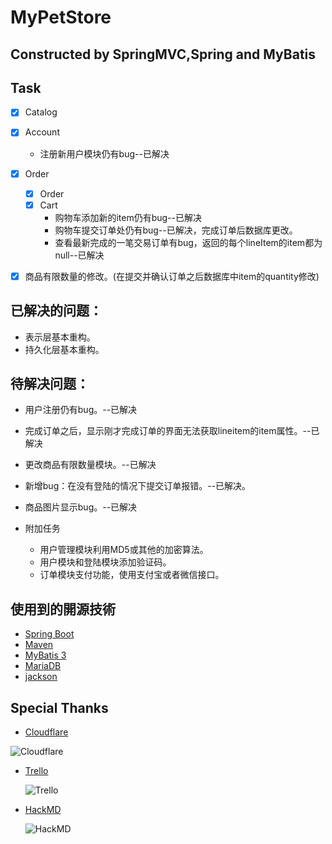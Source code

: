 # MyPetStore

## Constructed by SpringMVC,Spring and MyBatis

## Task
 - [x] Catalog  

 - [x] Account
   * 注册新用户模块仍有bug--已解决

 - [x] Order
    - [x] Order
    - [x] Cart
        * 购物车添加新的item仍有bug--已解决
        * 购物车提交订单处仍有bug--已解决，完成订单后数据库更改。
        * 查看最新完成的一笔交易订单有bug，返回的每个lineItem的item都为null--已解决️

 - [x] 商品有限数量的修改。(在提交并确认订单之后数据库中item的quantity修改)

 ## 已解决的问题：

* 表示层基本重构。
* 持久化层基本重构。


 ## 待解决问题：
 * 用户注册仍有bug。--已解决

 * 完成订单之后，显示刚才完成订单的界面无法获取lineitem的item属性。--已解决

 * 更改商品有限数量模块。--已解决

 * 新增bug：在没有登陆的情况下提交订单报错。--已解决。

 * 商品图片显示bug。--已解决 

 * 附加任务

    * 用户管理模块利用MD5或其他的加密算法。
    * 用户模块和登陆模块添加验证码。
    * 订单模块支付功能，使用支付宝或者微信接口。

 ## 使用到的開源技術

- [Spring Boot](https://spring.io/projects/spring-boot)
- [Maven](https://maven.apache.org/)
- [MyBatis 3](https://mybatis.org)
- [MariaDB](https://mariadb.org/)
- [jackson](https://github.com/FasterXML/jackson)

## Special Thanks

- [Cloudflare](https://www.cloudflare.com)

![Cloudflare](https://www.cloudflare.com/img/logo-web-badges/cf-logo-on-white-bg.svg)

- [Trello](https://trello.com)

    ![Trello](https://upload.wikimedia.org/wikipedia/en/8/8c/Trello_logo.svg)

- [HackMD](https://hackmd.io/)

    ![HackMD](https://i.loli.net/2020/04/02/7phCqlI31PfKXF5.png)

 




